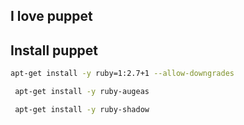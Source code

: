## I love puppet

## Install puppet

```bash
apt-get install -y ruby=1:2.7+1 --allow-downgrades
```

```bash
 apt-get install -y ruby-augeas
 ```

```bash
 apt-get install -y ruby-shadow
 ```
